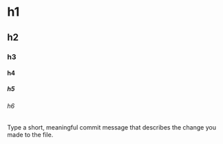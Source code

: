 # h1
## h2
### h3
#### h4
##### h5
###### h6
Type a short, meaningful commit message that describes the change you made to the file.
